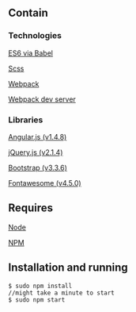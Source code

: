## Contain
### Technologies
[ES6 via Babel](http://babeljs.io/)

[Scss](http://sass-lang.com/)

[Webpack](https://webpack.github.io/)

[Webpack dev server](https://webpack.github.io/docs/webpack-dev-server.html)

### Libraries
[Angular.js (v1.4.8)](https://angularjs.org/)

[jQuery.js (v2.1.4)](http://jquery.com/)

[Bootstrap (v3.3.6)](http://getbootstrap.com/)

[Fontawesome (v4.5.0)](http://fontawesome.io/)

## Requires
[Node](https://nodejs.org/en/)

[NPM](https://www.npmjs.com/)

## Installation and running
```
$ sudo npm install
//might take a minute to start
$ sudo npm start
```
